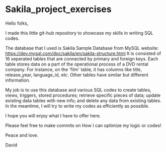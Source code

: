 # Sakila_project_exercises


Hello folks, 

I made this little git-hub repository to showcase my skills in writing SQL codes. 

The database that I used is Sakila Sample Database from MySQL website: https://dev.mysql.com/doc/sakila/en/sakila-structure.html
It is consisted of 16 seperated tables that are connected by primary and foreign keys. Each table stores data on a part of the operational 
process of a DVD rental company. For instance, on the 'film' table, it has columns like title,  release_year, language_id, etc. Other tables 
have similar but different information. 

My job is to use this database and various SQL codes to create tables, views, triggers, stored procedures; retrieve specific pieces of data; 
update existing data tables with new info; and delete any data from existing tables. In the meantime, I will try to write my codes as efficiently
as possible.

I hope you will enjoy what I have to offer here.

Please feel free to make commits on How I can optimize my logic or codes! 

Peace and love.

David

